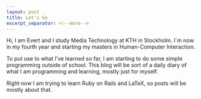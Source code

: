 ```yaml
---
layout: post
title: Let's Go
excerpt_separator: <!--more-->
---
```


Hi, I am Evert and I study Media Technology at KTH in Stockholm. I´m now in my fourth year and starting my masters in Human-Computer Interaction.

To put use to what I’ve learned so far, I am starting to do some simple programming outside of school. This blog will be sort of a daily diary of what I am programming and learning, mostly just for myself.

Right now I am trying to learn Ruby on Rails and LaTeX, so posts will be mostly about that.